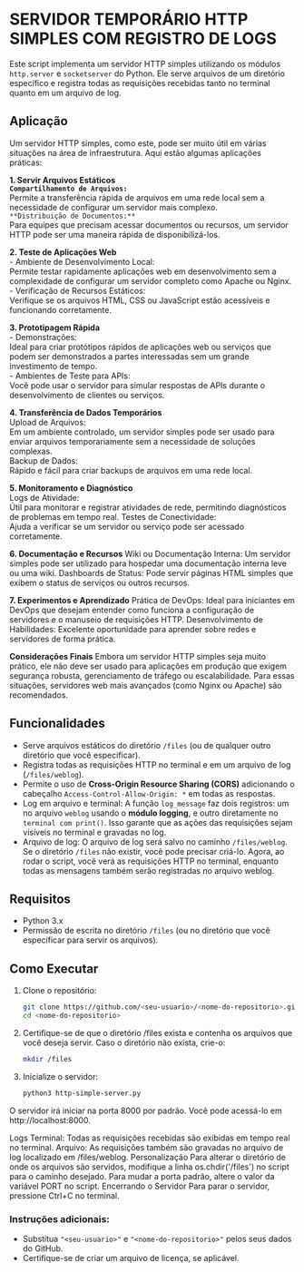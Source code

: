 # SERVIDOR TEMPORÁRIO HTTP SIMPLES COM REGISTRO DE LOGS
<p align="justify">
   
Este script implementa um servidor HTTP simples utilizando os módulos `http.server` e `socketserver` do Python. 
Ele serve arquivos de um diretório específico e registra todas as requisições recebidas tanto no terminal quanto em um arquivo de log.

## Aplicação

Um servidor HTTP simples, como este, pode ser muito útil em várias situações na área de infraestrutura. 
Aqui estão algumas aplicações práticas:

**1.  Servir Arquivos Estáticos**\
      **`Compartilhamento de Arquivos:`**\
      Permite a transferência rápida de arquivos em uma rede local sem a necessidade de configurar um servidor mais complexo.\
      `**Distribuição de Documentos:**`\
      Para equipes que precisam acessar documentos ou recursos, um servidor HTTP pode ser uma maneira rápida de disponibilizá-los.

**2.  Teste de Aplicações Web**\
      - Ambiente de Desenvolvimento Local:\
      Permite testar rapidamente aplicações web em desenvolvimento sem a complexidade de configurar um servidor completo como Apache ou Nginx.\
      - Verificação de Recursos Estáticos:\
      Verifique se os arquivos HTML, CSS ou JavaScript estão acessíveis e funcionando corretamente.

**3.  Prototipagem Rápida**\
      - Demonstrações:\
      Ideal para criar protótipos rápidos de aplicações web ou serviços que podem ser demonstrados a partes interessadas sem um grande investimento de tempo.\
      - Ambientes de Teste para APIs:\
      Você pode usar o servidor para simular respostas de APIs durante o desenvolvimento de clientes ou serviços.

**4.  Transferência de Dados Temporários**\
      Upload de Arquivos:\
      Em um ambiente controlado, um servidor simples pode ser usado para enviar arquivos temporariamente sem a necessidade de soluções complexas.\
      Backup de Dados:\
      Rápido e fácil para criar backups de arquivos em uma rede local.

**5.  Monitoramento e Diagnóstico**\
      Logs de Atividade:\
      Útil para monitorar e registrar atividades de rede, permitindo diagnósticos de problemas em tempo real.
      Testes de Conectividade:\
      Ajuda a verificar se um servidor ou serviço pode ser acessado corretamente.

**6. Documentação e Recursos**
   Wiki ou Documentação Interna: Um servidor simples pode ser utilizado para hospedar uma documentação interna leve ou uma wiki.
   Dashboards de Status: Pode servir páginas HTML simples que exibem o status de serviços ou outros recursos.

**7. Experimentos e Aprendizado**
   Prática de DevOps: Ideal para iniciantes em DevOps que desejam entender como funciona a configuração de servidores e o manuseio de requisições HTTP.
   Desenvolvimento de Habilidades: Excelente oportunidade para aprender sobre redes e servidores de forma prática.

**Considerações Finais**
   Embora um servidor HTTP simples seja muito prático, ele não deve ser usado para aplicações em produção que exigem segurança robusta, gerenciamento de tráfego ou escalabilidade. Para essas situações, servidores web mais avançados (como Nginx ou Apache) são recomendados.

## Funcionalidades

- Serve arquivos estáticos do diretório `/files` (ou de qualquer outro diretório que você especificar).
- Registra todas as requisições HTTP no terminal e em um arquivo de log (`/files/weblog`).
- Permite o uso de **Cross-Origin Resource Sharing (CORS)** adicionando o cabeçalho `Access-Control-Allow-Origin: *` em todas as respostas.
- Log em arquivo e terminal: A função `log_message` faz dois registros: um no arquivo `weblog` usando o **módulo logging**, e outro diretamente no `terminal com print()`. 
Isso garante que as ações das requisições sejam visíveis no terminal e gravadas no log.
- Arquivo de log: O arquivo de log será salvo no caminho `/files/weblog`. Se o diretório `/files` não existir, você pode precisar criá-lo.
Agora, ao rodar o script, você verá as requisições HTTP no terminal, enquanto todas as mensagens também serão registradas no arquivo weblog.

## Requisitos

- Python 3.x
- Permissão de escrita no diretório `/files` (ou no diretório que você especificar para servir os arquivos).

## Como Executar

1. Clone o repositório:
   ```bash
   git clone https://github.com/<seu-usuario>/<nome-do-repositorio>.git
   cd <nome-do-repositorio>
2. Certifique-se de que o diretório /files exista e contenha os arquivos que você deseja servir. Caso o diretório não exista, crie-o:

   ```bash
   mkdir /files
    ```
3. Inicialize o servidor:

   ```bash
   python3 http-simple-server.py
   ```
O servidor irá iniciar na porta 8000 por padrão. Você pode acessá-lo em http://localhost:8000.

Logs
Terminal: Todas as requisições recebidas são exibidas em tempo real no terminal.
Arquivo: As requisições também são gravadas no arquivo de log localizado em /files/weblog.
Personalização
Para alterar o diretório de onde os arquivos são servidos, modifique a linha os.chdir('/files') no script para o caminho desejado.
Para mudar a porta padrão, altere o valor da variável PORT no script.
Encerrando o Servidor
Para parar o servidor, pressione Ctrl+C no terminal.

### Instruções adicionais:
- Substitua `"<seu-usuario>"` e `"<nome-do-repositorio>"` pelos seus dados do GitHub.
- Certifique-se de criar um arquivo de licença, se aplicável.

</p>
